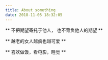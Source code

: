 ```yaml
---
title: About something
date: 2018-11-05 18:32:05
---
```


  ** 不把期望寄托于他人， 也不背负他人的期望 **

  ** 越老的女人越疯也越可爱 **

  ** 喜欢做饭，看电影，睡觉 **
